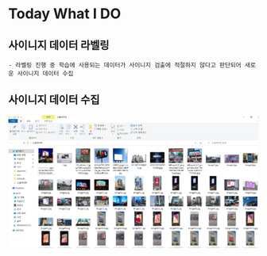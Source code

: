 # Today What I DO

## 사이니지 데이터 라벨링
    - 라벨링 진행 중 학습에 사용되는 데이터가 사이니지 검출에 적절하지 않다고 판단되어 새로운 사이니지 데이터 수집
## 사이니지 데이터 수집
![image.png](./image.png)

